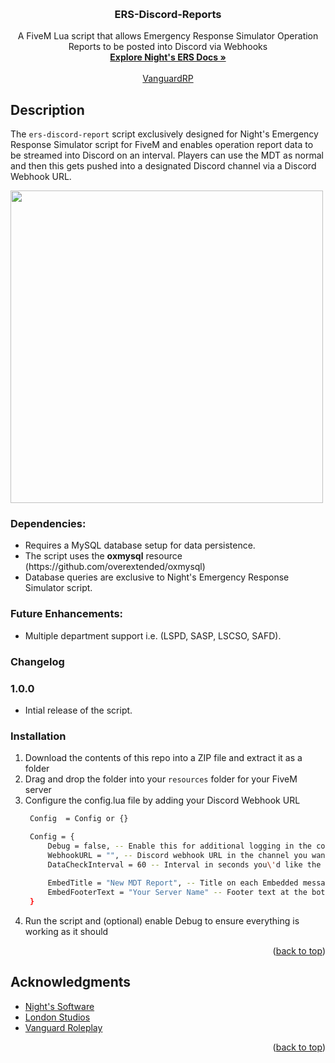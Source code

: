 <a id="readme-top"></a>


<!-- PROJECT LOGO -->
<br />
<div align="center">

<h3 align="center">ERS-Discord-Reports</h3>

  <p align="center">
    A FiveM Lua script that allows Emergency Response Simulator Operation Reports to be posted into Discord via Webhooks
    <br />
    <a href="https://docs.nights-software.com/resources/ers/"><strong>Explore Night's ERS Docs »</strong></a>
    <br />
    <br />
    <a href="https://discord.gg/vgrdrp">VanguardRP</a>
  </p>
</div>


## Description

<p>The <code>ers-discord-report</code> script exclusively designed for Night's Emergency Response Simulator script for FiveM and enables operation report data to be streamed into Discord on an interval. Players can use the MDT as normal and then this gets pushed into a designated Discord channel via a Discord Webhook URL.</p>

<img style="width: 500px; height: auto;" src="https://i.imgur.com/kDv1TB0.png"/>

<h3>Dependencies:</h3>
<ul>
  <li>Requires a MySQL database setup for data persistence.</li>
  <li>The script uses the <b>oxmysql</b> resource (https://github.com/overextended/oxmysql)
  <li>Database queries are exclusive to Night's Emergency Response Simulator script.</li>
</ul>

<h3>Future Enhancements:</h3>
<ul>
  <li>Multiple department support i.e. (LSPD, SASP, LSCSO, SAFD).</li>
</ul>

### Changelog

<h3>1.0.0</h3>
<ul>
  <li>Intial release of the script.</li>
</ul>

### Installation

1. Download the contents of this repo into a ZIP file and extract it as a folder
2. Drag and drop the folder into your `resources` folder for your FiveM server
3. Configure the config.lua file by adding your Discord Webhook URL
   ```sh
    Config  = Config or {}

    Config = {
        Debug = false, -- Enable this for additional logging in the console
        WebhookURL = "", -- Discord webhook URL in the channel you want the data posted to
        DataCheckInterval = 60 -- Interval in seconds you\'d like the script to check for new records (recommend every minute at a minimum)
        
        EmbedTitle = "New MDT Report", -- Title on each Embedded message
        EmbedFooterText = "Your Server Name" -- Footer text at the bottom of each message
    }
   ```
4. Run the script and (optional) enable Debug to ensure everything is working as it should

<p align="right">(<a href="#readme-top">back to top</a>)</p>

<!-- ACKNOWLEDGMENTS -->
## Acknowledgments

* [Night's Software](https://store.nights-software.com/)
* [London Studios](https://store.londonstudios.net/)
* [Vanguard Roleplay](https://discord.gg/vgrdrp)

<p align="right">(<a href="#readme-top">back to top</a>)</p>